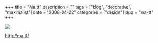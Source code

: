+++
title = "Ma.tt"
description = ""
tags = ["blog", "decorative", "maximalist"]
date = "2008-04-22"
categories = ["design"]
slug = "ma-tt"
+++


 

  <div id="screens-thumbs" class="clearfix">
    <div class="txt-center" id="design-submission"><a href="http://ma.tt/"><img id='bluga-thumbnail-1217' class='bluga-thumbnail large' src='/media/bluga/
wt480e18bbcfa3b_0.jpg'/></a></div>  
  </div>   
<p><a href="http://ma.tt/">http://ma.tt/</a></p>




